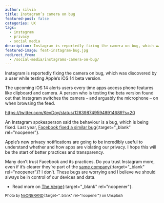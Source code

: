 ```yaml
---
author: silvia
title: Instagram’s camera on bug
featured-post: false
categories: UX
tags:
  - instagram
  - privacy
  - social media
description: Instagram is reportedly fixing the camera on bug, which was discovered by a user while testing Apple’s iOS 14 beta version.
featured-image: feat-instagram-bug.jpg
redirect_from:
  - /social-media/instagrams-camera-on-bug/
---
```

Instagram is reportedly fixing the camera on bug, which was discovered by a user while testing Apple’s iOS 14 beta version.

<!--more-->

The upcoming iOS 14 alerts users every time apps access phone features like clipboard and camera. A person who is testing the beta version found out that Instagram switches the camera – and arguably the microphone – on when browsing the feed.

https://twitter.com/KevDoy/status/1283987495948914689?s=20

An Instagram spokesperson said the behaviour is a bug, which is being fixed. Last year, [Facebook fixed a similar bug](https://www.theverge.com/2019/11/12/20961332/facebooks-ios-app-reportedly-camera-background-security){:target="_blank" rel="noopener"}.

Apple’s new privacy notifications are going to be incredibly useful to understand whether and how apps are violating our privacy. I hope this will be the start of better practices and transparency.

Many don’t trust Facebook and its practices. Do you trust Instagram more, even if it’s clearer they’re part of the [same company](https://edition.cnn.com/2019/11/04/tech/facebook-new-logo/index.html){:target="_blank" rel="noopener"}? I don’t. These bugs are worrying and I believe we should always be in control of our devices and data.

* Read more on [The Verge](https://www.theverge.com/2020/7/25/21338151/instagram-bug-camera-privacy-ios14-apple){:target="_blank" rel="noopener"}.

<small>Photo by [NeONBRAND](https://unsplash.com/photos/nZJBt4gQlKI){:target="_blank" rel="noopener"} on Unsplash</small>